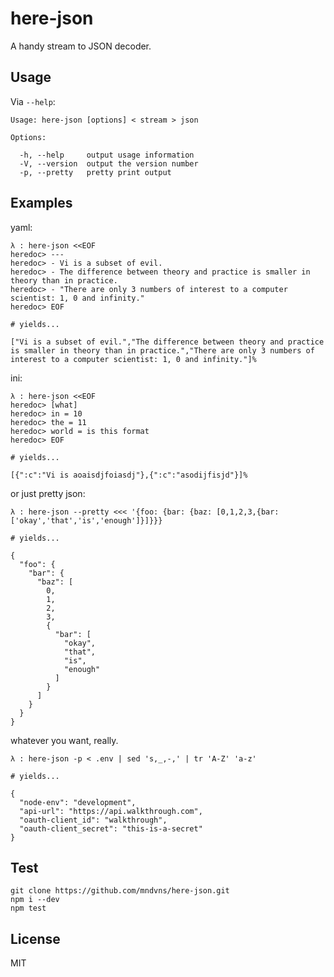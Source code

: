 # here-json

A handy stream to JSON decoder.

## Usage

Via `--help`:

    Usage: here-json [options] < stream > json

    Options:

      -h, --help     output usage information
      -V, --version  output the version number
      -p, --pretty   pretty print output

## Examples

yaml:

    λ : here-json <<EOF
    heredoc> ---
    heredoc> - Vi is a subset of evil.
    heredoc> - The difference between theory and practice is smaller in theory than in practice.
    heredoc> - "There are only 3 numbers of interest to a computer scientist: 1, 0 and infinity."
    heredoc> EOF

    # yields...

    ["Vi is a subset of evil.","The difference between theory and practice is smaller in theory than in practice.","There are only 3 numbers of interest to a computer scientist: 1, 0 and infinity."]%

ini:

    λ : here-json <<EOF
    heredoc> [what]
    heredoc> in = 10
    heredoc> the = 11
    heredoc> world = is this format
    heredoc> EOF

    # yields...

    [{":c":"Vi is aoaisdjfoiasdj"},{":c":"asodijfisjd"}]%

or just pretty json:

    λ : here-json --pretty <<< '{foo: {bar: {baz: [0,1,2,3,{bar:['okay','that','is','enough']}]}}}

    # yields...

    {
      "foo": {
        "bar": {
          "baz": [
            0,
            1,
            2,
            3,
            {
              "bar": [
                "okay",
                "that",
                "is",
                "enough"
              ]
            }
          ]
        }
      }
    }

whatever you want, really.

    λ : here-json -p < .env | sed 's,_,-,' | tr 'A-Z' 'a-z'

    # yields...

    {
      "node-env": "development",
      "api-url": "https://api.walkthrough.com",
      "oauth-client_id": "walkthrough",
      "oauth-client_secret": "this-is-a-secret"
    }

## Test

    git clone https://github.com/mndvns/here-json.git
    npm i --dev
    npm test

## License

MIT
